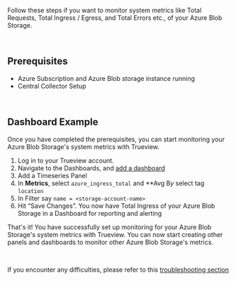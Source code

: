Follow these steps if you want to monitor system metrics like Total Requests, Total Ingress / Egress, and Total Errors etc., of your Azure Blob Storage.

&nbsp;

## Prerequisites

- Azure Subscription and Azure Blob storage instance running
- Central Collector Setup

&nbsp;

## Dashboard Example

Once you have completed the prerequisites, you can start monitoring your Azure Blob Storage's system metrics with Trueview.

1. Log in to your Trueview account.
2. Navigate to the Dashboards, and [add a dashboard](https://signoz.io/docs/userguide/manage-dashboards/)
3. Add a Timeseries Panel
4. In **Metrics**, select `azure_ingress_total`  and **Avg B*y* select tag `location`
5. In Filter say `name = <storage-account-name>`
6. Hit “Save Changes”. You now have Total Ingress of your Azure Blob Storage in a Dashboard for reporting and alerting


That's it! You have successfully set up monitoring for your Azure Blob Storage's system metrics with Trueview. You can now start creating other panels and dashboards to monitor other Azure Blob Storage's metrics.

&nbsp;

If you encounter any difficulties, please refer to this [troubleshooting section](https://signoz.io/docs/azure-monitoring/az-blob-storage/metrics/#troubleshooting) 